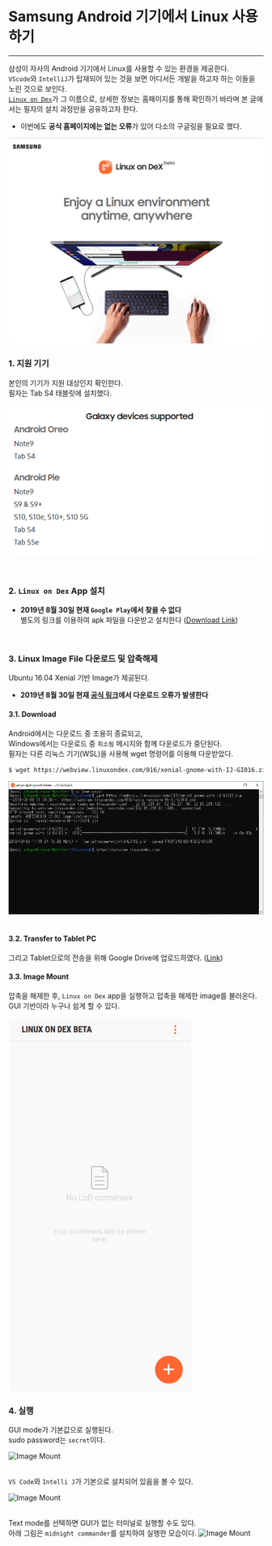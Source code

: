 # Samsung Android 기기에서 Linux 사용하기  
---------------------

삼성이 자사의 Android 기기에서 Linux를 사용할 수 있는 환경을 제공한다.  
`VScode`와 `IntelliJ`가 탑재되어 있는 것을 보면 어디서든 개발을 하고자 하는 이들을 노린 것으로 보인다.  
[`Linux on Dex`](https://www.linuxondex.com/)가 그 이름으로, 상세한 정보는 홈페이지를 통해 확인하기 바라며 본 글에서는 필자의 설치 과정만을 공유하고자 한다.  

- 이번에도 **공식 홈페이지에는 없는 오류**가 있어 다소의 구글링을 필요로 했다.  

![Linux on Dex](images/lod01.png)


### 1. 지원 기기  
본인의 기기가 지원 대상인지 확인한다.  
필자는 Tab S4 태블릿에 설치했다.    

<p align="center">
  <img src="https://github.com/jehyunlee/texts/blob/master/Linux_on_Dex/images/lod02.png">
</p>
<br>  

### 2. `Linux on Dex` App 설치  
* **2019년 8월 30일 현재 `Google Play`에서 찾을 수 없다**  
별도의 링크를 이용하여 apk 파일을 다운받고 설치한다 (<a href='https://drive.google.com/open?id=10Ku57itmXIy2gnzWu7VKj8RlMcIFH9vm'>Download Link</a>)  
<br>  
  
### 3. Linux Image File 다운로드 및 압축해제    
Ubuntu 16.04 Xenial 기반 Image가 제공된다.  
* **2019년 8월 30일 현재 [공식 링크](https://webview.linuxondex.com/)에서 다운로드 오류가 발생한다**  

#### 3.1. Download  
Android에서는 다운로드 중 조용히 종료되고,  
Windows에서는 다운로드 중 `취소됨` 메시지와 함께 다운로드가 중단된다.  
필자는 다른 리눅스 기기(WSL)을 사용해 wget 명령어를 이용해 다운받았다.  

```bash
$ wget https://webview.linuxondex.com/016/xenial-gnome-with-IJ-GI016.zip
```
![Image Download](images/lod03.png)  
<br>  

#### 3.2. Transfer to Tablet PC
그리고 Tablet으로의 전송을 위해 Google Drive에 업로드하였다. (<a href='https://drive.google.com/open?id=1rZfguyO664sjDlp340rQQXEVBHgY-oWB'>Link</a>)

#### 3.3. Image Mount
압축을 해제한 후, `Linux on Dex` app을 실행하고 압축을 해제한 image를 불러온다.  
GUI 기반이라 누구나 쉽게 할 수 있다.  

![Image Mount](images/lod04.png)  


### 4. 실행
GUI mode가 기본값으로 실행된다.  
sudo password는 `secret`이다.  

![Image Mount](images/lod05.png)  
<br>  

`VS Code`와 `Intelli J`가 기본으로 설치되어 있음을 볼 수 있다.

![Image Mount](images/lod06.png)  
<br>  

Text mode를 선택하면 GUI가 없는 터미널로 실행할 수도 있다.  
아래 그림은 `midnight commander`를 설치하여 실행한 모습이다. 
![Image Mount](images/lod07.png)  
<br>  

